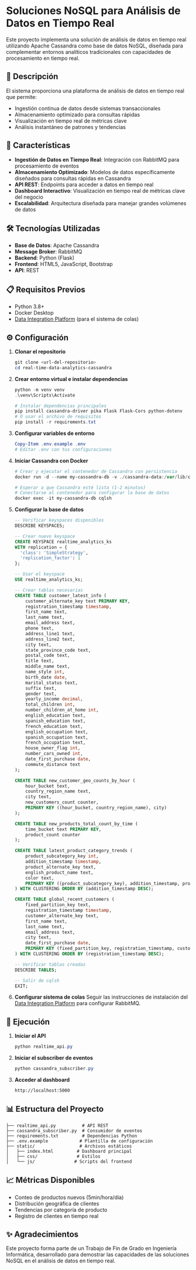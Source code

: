 # Soluciones NoSQL para Análisis de Datos en Tiempo Real

Este proyecto implementa una solución de análisis de datos en tiempo real utilizando Apache Cassandra como base de datos NoSQL, diseñada para complementar entornos analíticos tradicionales con capacidades de procesamiento en tiempo real.

## 📝 Descripción

El sistema proporciona una plataforma de análisis de datos en tiempo real que permite:
- Ingestión continua de datos desde sistemas transaccionales
- Almacenamiento optimizado para consultas rápidas
- Visualización en tiempo real de métricas clave
- Análisis instantáneo de patrones y tendencias

## 🚀 Características

- **Ingestión de Datos en Tiempo Real**: Integración con RabbitMQ para procesamiento de eventos
- **Almacenamiento Optimizado**: Modelos de datos específicamente diseñados para consultas rápidas en Cassandra
- **API REST**: Endpoints para acceder a datos en tiempo real
- **Dashboard Interactivo**: Visualización en tiempo real de métricas clave del negocio
- **Escalabilidad**: Arquitectura diseñada para manejar grandes volúmenes de datos

## 🛠️ Tecnologías Utilizadas

- **Base de Datos**: Apache Cassandra
- **Message Broker**: RabbitMQ
- **Backend**: Python (Flask)
- **Frontend**: HTML5, JavaScript, Bootstrap
- **API**: REST

## 📋 Requisitos Previos

- Python 3.8+
- Docker Desktop
- [Data Integration Platform](https://github.com/vfd003-ual/data-integration-platform) (para el sistema de colas)

## ⚙️ Configuración

1. **Clonar el repositorio**
   ```powershell
   git clone <url-del-repositorio>
   cd real-time-data-analytics-cassandra
   ```

2. **Crear entorno virtual e instalar dependencias**
   ```powershell
   python -m venv venv
   .\venv\Scripts\Activate
   
   # Instalar dependencias principales
   pip install cassandra-driver pika Flask Flask-Cors python-dotenv
   # O usar el archivo de requisitos
   pip install -r requirements.txt
   ```

3. **Configurar variables de entorno**
   ```powershell
   Copy-Item .env.example .env
   # Editar .env con tus configuraciones
   ```

4. **Iniciar Cassandra con Docker**
   ```powershell
   # Crear y ejecutar el contenedor de Cassandra con persistencia
   docker run -d --name my-cassandra-db -v ./cassandra-data:/var/lib/cassandra -p 9042:9042 cassandra:latest

   # Esperar a que Cassandra esté lista (1-2 minutos)
   # Conectarse al contenedor para configurar la base de datos
   docker exec -it my-cassandra-db cqlsh
   ```

5. **Configurar la base de datos**
   ```sql
   -- Verificar keyspaces disponibles
   DESCRIBE KEYSPACES;

   -- Crear nuevo keyspace
   CREATE KEYSPACE realtime_analytics_ks 
   WITH replication = {
     'class': 'SimpleStrategy',
     'replication_factor': 1
   };

   -- Usar el keyspace
   USE realtime_analytics_ks;

   -- Crear tablas necesarias
   CREATE TABLE customer_latest_info (
       customer_alternate_key text PRIMARY KEY,
       registration_timestamp timestamp,
       first_name text,
       last_name text,
       email_address text,
       phone text,
       address_line1 text,
       address_line2 text,
       city text,
       state_province_code text,
       postal_code text,
       title text,
       middle_name text,
       name_style int,
       birth_date date,
       marital_status text,
       suffix text,
       gender text,
       yearly_income decimal,
       total_children int,
       number_children_at_home int,
       english_education text,
       spanish_education text,
       french_education text,
       english_occupation text,
       spanish_occupation text,
       french_occupation text,
       house_owner_flag int,
       number_cars_owned int,
       date_first_purchase date,
       commute_distance text
   );

   CREATE TABLE new_customer_geo_counts_by_hour (
       hour_bucket text,
       country_region_name text,
       city text,
       new_customers_count counter,
       PRIMARY KEY ((hour_bucket, country_region_name), city)
   );

   CREATE TABLE new_products_total_count_by_time (
       time_bucket text PRIMARY KEY,
       product_count counter
   );

   CREATE TABLE latest_product_category_trends (
       product_subcategory_key int,
       addition_timestamp timestamp,
       product_alternate_key text,
       english_product_name text,
       color text,
       PRIMARY KEY ((product_subcategory_key), addition_timestamp, product_alternate_key)
   ) WITH CLUSTERING ORDER BY (addition_timestamp DESC);

   CREATE TABLE global_recent_customers (
       fixed_partition_key text,
       registration_timestamp timestamp,
       customer_alternate_key text,
       first_name text,
       last_name text,
       email_address text,
       city text,
       date_first_purchase date,
       PRIMARY KEY (fixed_partition_key, registration_timestamp, customer_alternate_key)
   ) WITH CLUSTERING ORDER BY (registration_timestamp DESC);

   -- Verificar tablas creadas
   DESCRIBE TABLES;

   -- Salir de cqlsh
   EXIT;
   ```

6. **Configurar sistema de colas**
   Seguir las instrucciones de instalación del [Data Integration Platform](https://github.com/vfd003-ual/data-integration-platform) para configurar RabbitMQ.

## 🚀 Ejecución

1. **Iniciar el API**
   ```powershell
   python realtime_api.py
   ```

2. **Iniciar el subscriber de eventos**
   ```powershell
   python cassandra_subscriber.py
   ```

3. **Acceder al dashboard**
   ```
   http://localhost:5000
   ```

## 📊 Estructura del Proyecto

```
├── realtime_api.py          # API REST
├── cassandra_subscriber.py  # Consumidor de eventos
├── requirements.txt         # Dependencias Python
├── .env.example            # Plantilla de configuración
├── static/                 # Archivos estáticos
│   ├── index.html         # Dashboard principal
│   ├── css/               # Estilos
│   └── js/               # Scripts del frontend
```

## 📈 Métricas Disponibles

- Conteo de productos nuevos (5min/hora/día)
- Distribución geográfica de clientes
- Tendencias por categoría de producto
- Registro de clientes en tiempo real

## ✨ Agradecimientos

Este proyecto forma parte de un Trabajo de Fin de Grado en Ingeniería Informática, desarrollado para demostrar las capacidades de las soluciones NoSQL en el análisis de datos en tiempo real.
